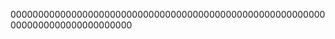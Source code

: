 
0000000000000000000000000000000000000000000000000000000000000000000000000000000






















